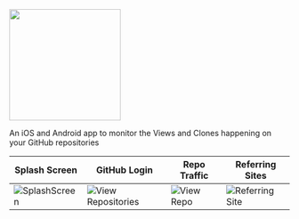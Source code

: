  <img src="https://github.com/brminnick/GitTrends/blob/master/GitTrends.iOS/Assets.xcassets/GitTrends.imageset/GitTrends.png?raw=true" height="200" />

An iOS and Android app to monitor the Views and Clones happening on your GitHub repositories

| Splash Screen | GitHub Login | Repo Traffic | Referring Sites |
| -- | -- | -- | -- |
![SplashScreen](https://user-images.githubusercontent.com/13558917/74352655-abf5ad00-4d6d-11ea-9e8d-2643bd321b94.gif)| ![View Repositories](https://user-images.githubusercontent.com/13558917/74350902-43a5cc00-4d6b-11ea-8c9f-c1bafbfcb415.gif) | ![View Repo](https://user-images.githubusercontent.com/13558917/74351618-363d1180-4d6c-11ea-8244-dc2e1c6cdfe4.gif) | ![Referring Site](https://user-images.githubusercontent.com/13558917/74351991-b9f6fe00-4d6c-11ea-9eb5-57260493256b.gif) | 
